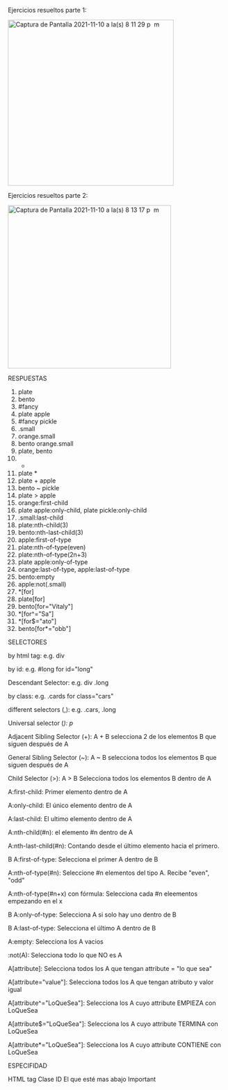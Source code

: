 Ejercicios resueltos parte 1:

<img width="381" alt="Captura de Pantalla 2021-11-10 a la(s) 8 11 29 p  m" src="https://user-images.githubusercontent.com/22968636/141218999-1a62d78e-403c-4138-b58c-a3e603a4d7ae.png">

Ejercicios resueltos parte 2:

<img width="375" alt="Captura de Pantalla 2021-11-10 a la(s) 8 13 17 p  m" src="https://user-images.githubusercontent.com/22968636/141219176-d02c0604-c45a-40e1-8c21-98ed399d9609.png">

RESPUESTAS

1. plate
2. bento
3. #fancy
4. plate apple
5. #fancy pickle
6. .small
7. orange.small
8. bento orange.small
9. plate, bento
10. *
11. plate *
12. plate + apple
13. bento ~ pickle
14. plate > apple
15. orange:first-child
16. plate apple:only-child, plate pickle:only-child
17. .small:last-child
18. plate:nth-child(3)
19. bento:nth-last-child(3)
20. apple:first-of-type
21. plate:nth-of-type(even)
22. plate:nth-of-type(2n+3)
23. plate apple:only-of-type
24. orange:last-of-type, apple:last-of-type
25. bento:empty
26. apple:not(.small)
27. *[for]
28. plate[for]
29. bento[for="Vitaly"]
30. *[for^="Sa"]
31. *[for$="ato"]
32. bento[for*="obb"]





SELECTORES

by html tag: e.g. div

by id: e.g. #long for id="long"

Descendant Selector: e.g. div .long

by class:  e.g. .cards for class="cars"

different selectors (,):  e.g. .cars, .long

Universal selector (*): p*

Adjacent Sibling Selector (+): A + B selecciona 2 de los elementos B que siguen después de A

General Sibling Selector (~):  A ~ B selecciona todos los elementos B que siguen después de A

Child Selector (>): A > B Selecciona todos los elementos B dentro de A

A:first-child: Primer elemento dentro de A

A:only-child: El único elemento dentro de A

A:last-child: El ultimo elemento dentro de A

A:nth-child(#n): el elemento #n dentro de A

A:nth-last-child(#n): Contando desde el último elemento hacia el primero.

B A:first-of-type: Selecciona el primer A dentro de B

A:nth-of-type(#n): Seleccione #n elementos del tipo A. Recibe "even", "odd"

A:nth-of-type(#n+x) con fórmula: Selecciona cada #n eleementos empezando en el x

B A:only-of-type: Selecciona A si solo hay uno dentro de B

B A:last-of-type: Selecciona el último A dentro de B

A:empty: Selecciona los A vacios

:not(A): Selecciona todo lo que NO es A

A[attribute]: Selecciona todos los A que tengan attribute = "lo que sea"

A[attribute="value"]: Selecciona todos los A que tengan atributo y valor igual

A[attribute^="LoQueSea"]: Selecciona los A cuyo attribute EMPIEZA con LoQueSea

A[attribute$="LoQueSea"]: Selecciona los A cuyo attribute TERMINA con LoQueSea

A[attribute*="LoQueSea"]: Selecciona los A cuyo attribute CONTIENE con LoQueSea


ESPECIFIDAD

HTML tag
  Clase
    ID
      El que esté mas abajo
        Important
        
